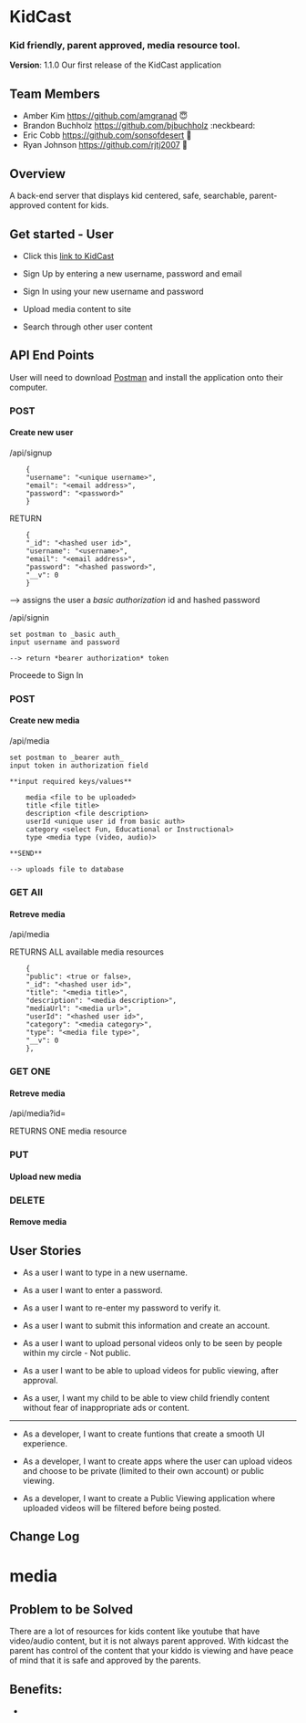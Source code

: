 # KidCast
### Kid friendly, parent approved, media resource tool.

**Version**: 1.1.0 Our first release of the KidCast application

## Team Members
* Amber Kim https://github.com/amgranad :innocent:
* Brandon Buchholz https://github.com/bjbuchholz :neckbeard:
* Eric Cobb https://github.com/sonsofdesert :wolf:
* Ryan Johnson  https://github.com/rjtj2007 :evergreen_tree:

## Overview
A back-end server that displays kid centered, safe, searchable, parent-approved content for kids.

## Get started - User

* Click this [link to KidCast](https://kidcast.herokuapp.com)

* Sign Up by entering a new username, password and email

* Sign In using your new username and password

* Upload media content to site

* Search through other user content

## API End Points
User will need to download [Postman](https://www.getpostman.com/) and install the application onto their computer. 

### POST
#### Create new user

/api/signup
```
    {
	"username": "<unique username>",
    "email": "<email address>",
    "password": "<password>"
    }
```
RETURN
```
    {
    "_id": "<hashed user id>",
    "username": "<username>",
    "email": "<email address>",
    "password": "<hashed password>",
    "__v": 0
    }
```
--> assigns the user a _basic authorization_ id and hashed password


/api/signin

    set postman to _basic auth_
    input username and password

    --> return *bearer authorization* token


Proceede to Sign In

### POST
#### Create new media
/api/media

    set postman to _bearer auth_
    input token in authorization field

    **input required keys/values**
```
    media <file to be uploaded>
    title <file title>
    description <file description>
    userId <unique user id from basic auth>
    category <select Fun, Educational or Instructional>
    type <media type (video, audio)>
```
    **SEND**
    
    --> uploads file to database


### GET All
#### Retreve media

/api/media

RETURNS ALL available media resources
```
    {
    "public": <true or false>,
    "_id": "<hashed user id>",
    "title": "<media title>",
    "description": "<media description>",
    "mediaUrl": "<media url>",
    "userId": "<hashed user id>",
    "category": "<media category>",
    "type": "<media file type>",
    "__v": 0
    },
```

### GET ONE
#### Retreve media

/api/media?id=

RETURNS ONE media resource

### PUT
#### Upload new media


### DELETE
#### Remove media





## User Stories
* As a user I want to type in a new username.

* As a user I want to enter a password.

* As a user I want to re-enter my password to verify it.

* As a user I want to submit this information and create an account.

* As a user I want to upload personal videos only to be seen by people within my circle - Not public.

* As a user I want to be able to upload videos for public viewing, after approval. 

* As a user, I want my child to be able to view child friendly content without fear of inappropriate ads or content. 

------

* As a developer, I want to create funtions that create a smooth UI experience.

* As a developer, I want to create apps where the user can upload videos and choose to be private (limited to their own account) or public viewing.

* As a developer, I want to create a Public Viewing application where uploaded videos will be filtered before being posted. 

## Change Log

# media

## Problem to be Solved
There are a lot of resources for kids content like youtube that have video/audio content, but it is not always parent approved. With kidcast the parent has control of the content that your kiddo is viewing and have peace of mind that it is safe and approved by the parents.

## Benefits:
* 

